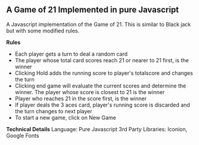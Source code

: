 ## A Game of 21 Implemented in pure Javascript

A Javascript implementation of the Game of 21. This is similar to Black jack but with some modified rules. 

**Rules**
- Each player gets a turn to deal a random card
- The player whose total card scores reach 21 or nearer to 21 first, is the winner
- Clicking Hold adds the running score to player's totalscore and changes the turn
- Clicking end game will evaluate the current scores and determine the winner. The player whose score is closest to 21 is the winner
- Player who reaches 21 in the score first, is the winner
- If player deals the 3 aces card, player's running score is discarded and the turn changes to next player
- To start a new game, click on New Game


**Technical Details**
Language: Pure Javascript
3rd Party Libraries: Iconion, Google Fonts
